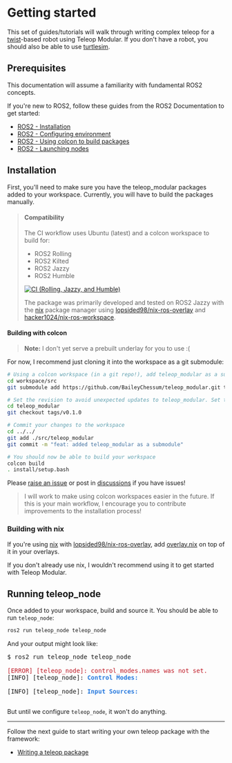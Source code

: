 # Getting started

This set of guides/tutorials will walk through writing complex teleop for a [twist](https://docs.ros.org/en/noetic/api/geometry_msgs/html/msg/Twist.html)-based robot using Teleop Modular. If you don't have a robot, you should also be able to use [turtlesim](https://ros2-industrial-workshop.readthedocs.io/en/latest/_source/basics/ROS2-Turtlesim.html). 

## Prerequisites

This documentation will assume a familiarity with fundamental ROS2 concepts.

If you're new to ROS2, follow these guides from the ROS2 Documentation to get started:

- [ROS2 - Installation](https://docs.ros.org/en/rolling/Installation.html)
- [ROS2 - Configuring environment](https://docs.ros.org/en/rolling/Tutorials/Beginner-CLI-Tools/Configuring-ROS2-Environment.html)
- [ROS2 - Using colcon to build packages](https://docs.ros.org/en/rolling/Tutorials/Beginner-Client-Libraries/Colcon-Tutorial.html)
- [ROS2 - Launching nodes](https://docs.ros.org/en/rolling/Tutorials/Beginner-CLI-Tools/Launching-Multiple-Nodes/Launching-Multiple-Nodes.html#id5)


## Installation

First, you'll need to make sure you have the teleop_modular packages added to your workspace. Currently, you will have 
to build the packages manually.

> #### Compatibility
> The CI workflow uses Ubuntu (latest) and a colcon workspace to build for:
> - ROS2 Rolling
> - ROS2 Kilted
> - ROS2 Jazzy
> - ROS2 Humble 
> 
> [![CI (Rolling, Jazzy, and Humble)](https://github.com/BaileyChessum/teleop_modular/actions/workflows/ci.yml/badge.svg?branch=main)](https://github.com/BaileyChessum/teleop_modular/actions/workflows/ci.yml?query=branch%3Amain)
> 
> The package was primarily developed and tested on ROS2 Jazzy with the [nix](https://nixos.org/) package manager using [lopsided98/nix-ros-overlay](https://github.com/lopsided98/nix-ros-overlay) and [hacker1024/nix-ros-workspace](https://github.com/hacker1024/nix-ros-workspace).

#### Building with colcon

> **Note:** I don't yet serve a prebuilt underlay for you to use :(

For now, I recommend just cloning it into the workspace as a git submodule:
```sh
# Using a colcon workspace (in a git repo!), add teleop_modular as a submodule
cd workspace/src
git submodule add https://github.com/BaileyChessum/teleop_modular.git teleop_modular

# Set the revision to avoid unexpected updates to teleop_modular. Set the appropriate version.
cd teleop_modular
git checkout tags/v0.1.0

# Commit your changes to the workspace
cd ../../
git add ./src/teleop_modular
git commit -m "feat: added teleop_modular as a submodule"

# You should now be able to build your workspace
colcon build
. install/setup.bash
```

Please [raise an issue](https://github.com/BaileyChessum/teleop_modular/issues/new) or post in [discussions](https://github.com/BaileyChessum/teleop_modular/discussions/new?category=q-a) if you have issues!

> I will work to make using colcon workspaces easier in the future. If this is your main workflow, I encourage you to 
> contribute improvements to the installation process!

### Building with nix

If you're using [nix](https://nixos.org/) with 
[lopsided98/nix-ros-overlay](https://github.com/lopsided98/nix-ros-overlay), add [overlay.nix](../overlay.nix) on top of 
it in your overlays.

If you don't already use nix, I wouldn't recommend using it to get started with Teleop Modular.

## Running teleop_node

Once added to your workspace, build and source it. You should be able to run `teleop_node`:

```sh
ros2 run teleop_node teleop_node
```

And your output might look like:

<pre>$ ros2 run teleop_node teleop_node

<font color="#C01C28">[ERROR] [teleop_node]: control_modes.names was not set.</font>
[INFO] [teleop_node]: <font color="#2A7BDE"><b>Control Modes:</b></font>

[INFO] [teleop_node]: <font color="#2A7BDE"><b>Input Sources:</b></font>

</pre>

But until we configure `teleop_node`, it won't do anything. 

---

Follow the next guide to start writing your own teleop package with the framework: 
- [Writing a teleop package](./writing_a_teleop_package.md)

